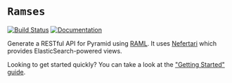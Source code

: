 # `Ramses`
[![Build Status](https://travis-ci.org/brandicted/ramses.svg?branch=master)](https://travis-ci.org/brandicted/ramses)
[![Documentation](https://readthedocs.org/projects/ramses/badge/?version=stable)](http://ramses.readthedocs.org)

Generate a RESTful API for Pyramid using [RAML](http://raml.org). It uses [Nefertari](https://github.com/brandicted/nefertari) which provides ElasticSearch-powered views.

Looking to get started quickly? You can take a look at the ["Getting Started" guide](https://ramses.readthedocs.org/en/stable/getting_started.html).
